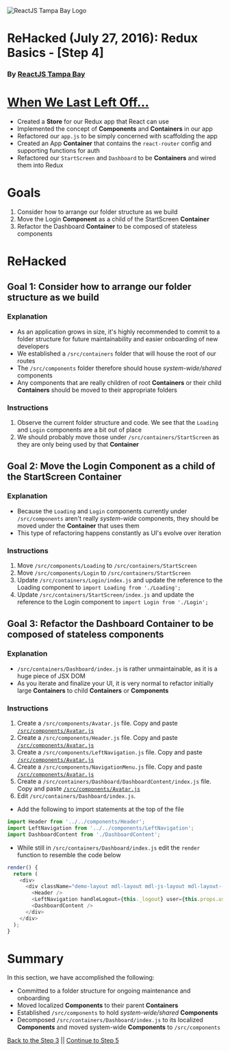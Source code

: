 ![ReactJS Tampa Bay Logo](https://avatars2.githubusercontent.com/u/18738421?v=3&s=200)

# ReHacked (July 27, 2016): Redux Basics - [Step 4]
### By [ReactJS Tampa Bay](http://www.meetup.com/ReactJS-Tampa-Bay/)

# [When We Last Left Off...](https://github.com/reactjstampabay/rehacked-redux-basics/compare/step-2...step-3)

* Created a **Store** for our Redux app that React can use
* Implemented the concept of **Components** and **Containers** in our app
* Refactored our `app.js` to be simply concerned with scaffolding the app
* Created an App **Container** that contains the `react-router` config and supporting functions for auth
* Refactored our `StartScreen` and `Dashboard` to be **Containers** and wired them into Redux

# Goals

1. Consider how to arrange our folder structure as we build
1. Move the Login **Component** as a child of the StartScreen **Container**
1. Refactor the Dashboard **Container** to be composed of stateless components

# ReHacked

## Goal 1: Consider how to arrange our folder structure as we build

### Explanation

* As an application grows in size, it's highly recommended to commit to a folder structure for future maintainability and easier onboarding of new developers
* We established a `/src/containers` folder that will house the root of our routes
* The `/src/components` folder therefore should house _system-wide/shared_ components
* Any components that are really children of root **Containers** or their child **Containers** should be moved to their appropriate folders

### Instructions

1. Observe the current folder structure and code.  We see that the `Loading` and `Login` components are a bit out of place
2. We should probably move those under `/src/containers/StartScreen` as they are only being used by that **Container**

## Goal 2: Move the Login **Component** as a child of the StartScreen **Container**

### Explanation

* Because the `Loading` and `Login` components currently under `/src/components` aren't really _system-wide_ components, they should be moved under the **Container** that uses them
* This type of refactoring happens constantly as UI's evolve over iteration

### Instructions

1. Move `/src/components/Loading` to `/src/containers/StartScreen`
2. Move `/src/components/Login` to `/src/containers/StartScreen`
3. Update `/src/containers/Login/index.js` and update the reference to the Loading component to `import Loading from './Loading';`
4. Update `/src/containers/StartScreen/index.js` and update the reference to the Login component to `import Login from './Login';`

## Goal 3: Refactor the Dashboard **Container** to be composed of stateless components

### Explanation

* `/src/containers/Dashboard/index.js` is rather unmaintainable, as it is a huge piece of JSX DOM
* As you iterate and finalize your UI, it is very normal to refactor initially large **Containers** to child **Containers** or **Components**

### Instructions

1. Create a `/src/components/Avatar.js` file. Copy and paste [`/src/components/Avatar.js`](https://raw.githubusercontent.com/reactjstampabay/rehacked-redux-basics/b71a03f8aac842a6804e7b11aecb83b26765b2a3/src/components/Avatar.js)
1. Create a `/src/components/Header.js` file. Copy and paste [`/src/components/Avatar.js`](https://raw.githubusercontent.com/reactjstampabay/rehacked-redux-basics/b71a03f8aac842a6804e7b11aecb83b26765b2a3/src/components/Header.js)
1. Create a `/src/components/LeftNavigation.js` file. Copy and paste [`/src/components/Avatar.js`](https://raw.githubusercontent.com/reactjstampabay/rehacked-redux-basics/b71a03f8aac842a6804e7b11aecb83b26765b2a3/src/components/LeftNavigation.js)
1. Create a `/src/components/NavigationMenu.js` file. Copy and paste [`/src/components/Avatar.js`](https://raw.githubusercontent.com/reactjstampabay/rehacked-redux-basics/b71a03f8aac842a6804e7b11aecb83b26765b2a3/src/components/NavigationMenu.js)
1. Create a `/src/containers/Dashboard/DashboardContent/index.js` file. Copy and paste [`/src/components/Avatar.js`](https://raw.githubusercontent.com/reactjstampabay/rehacked-redux-basics/b71a03f8aac842a6804e7b11aecb83b26765b2a3/src/containers/Dashboard/DashboardContent/index.js)
1. Edit `/src/containers/Dashboard/index.js`.  
  * Add the following to import statements at the top of the file
  ```javascript
  import Header from '../../components/Header';
  import LeftNavigation from '../../components/LeftNavigation';
  import DashboardContent from './DashboardContent';
  ```
  * While still in `/src/containers/Dashboard/index.js` edit the `render` function to resemble the code below
  ```javascript
  render() {
    return (
      <div>
        <div className="demo-layout mdl-layout mdl-js-layout mdl-layout--fixed-drawer mdl-layout--fixed-header">
          <Header />
          <LeftNavigation handleLogout={this._logout} user={this.props.user} />
          <DashboardContent />
        </div>
      </div>
    );
  }
  ```

# Summary

In this section, we have accomplished the following:

* Committed to a folder structure for ongoing maintenance and onboarding
* Moved localized **Components** to their parent **Containers**
* Established `/src/components` to hold _system-wide/shared_ **Components**
* Decomposed `/src/containers/Dashboard/index.js` to its localized **Components** and moved system-wide **Components** to `/src/components`

[Back to the Step 3](https://github.com/reactjstampabay/rehacked-redux-basics/tree/step-3) || [Continue to Step 5](https://github.com/reactjstampabay/rehacked-redux-basics/tree/step-5)
